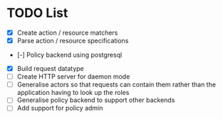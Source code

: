 # TODO List

- [x] Create action / resource matchers
- [x] Parse action / resource specifications
- [-] Policy backend using postgresql
- [x] Build request datatype
- [ ] Create HTTP server for daemon mode
- [ ] Generalise actors so that requests can contain them rather than the application having to look up the roles
- [ ] Generalise policy backend to support other backends
- [ ] Add support for policy admin
